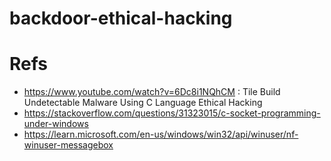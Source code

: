 # backdoor-ethical-hacking

# Refs
* https://www.youtube.com/watch?v=6Dc8i1NQhCM : Tile Build Undetectable Malware Using C Language Ethical Hacking
* https://stackoverflow.com/questions/31323015/c-socket-programming-under-windows
* https://learn.microsoft.com/en-us/windows/win32/api/winuser/nf-winuser-messagebox

